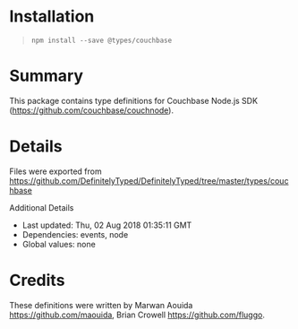 # Installation
> `npm install --save @types/couchbase`

# Summary
This package contains type definitions for Couchbase Node.js SDK (https://github.com/couchbase/couchnode).

# Details
Files were exported from https://github.com/DefinitelyTyped/DefinitelyTyped/tree/master/types/couchbase

Additional Details
 * Last updated: Thu, 02 Aug 2018 01:35:11 GMT
 * Dependencies: events, node
 * Global values: none

# Credits
These definitions were written by Marwan Aouida <https://github.com/maouida>, Brian Crowell <https://github.com/fluggo>.
